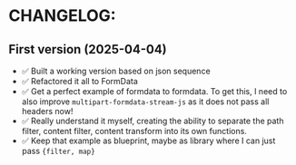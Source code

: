 # CHANGELOG:

## First version (2025-04-04)

- ✅ Built a working version based on json sequence
- ✅ Refactored it all to FormData
- ✅ Get a perfect example of formdata to formdata. To get this, I need to also improve `multipart-formdata-stream-js` as it does not pass all headers now!
- ✅ Really understand it myself, creating the ability to separate the path filter, content filter, content transform into its own functions.
- ✅ Keep that example as blueprint, maybe as library where I can just pass `{filter, map}`
